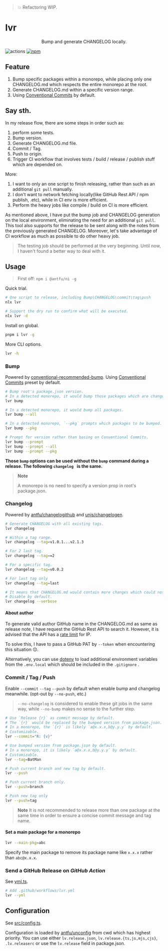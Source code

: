 > :boom: Refactoring WIP.

# lvr

<p align=center>Bump and generate CHANGELOG locally.</p>

![actions](https://github.com/lvjiaxuan/release/actions/workflows/release.yml/badge.svg)
[![npm](https://img.shields.io/npm/v/lvr)](https://www.npmjs.com/package/lvr)

## Feature

1. Bump specific packages within a monorepo, while placing only one CHANGELOG.md which respects the entire monorepo at the root.
2. Generate CHANGELOG.md within a specific version range.
3. Using [Conventional Commits](https://www.conventionalcommits.org/en/v1.0.0/) by default.

## Say sth.

In my release flow, there are some steps in order such as:
1. perform some tests.
2. Bump version.
3. Generate CHANGELOG.md file.
4. Commit / Tag.
5. Push to origin.
6. Trigger CI workflow that involves tests / build / release / publish stuff which are depended on.

More:
1. I want to only an one script to finish releasing, rather than such as an additional `git pull` manually.
2. I don't want to network fetching locally(like GitHub Rest API / npm publish, .etc), while in CI env is more efficient.
3. Perform the heavy jobs like compile / build on CI is more efficient.

As mentioned above, I have put the bump job and CHANGELOG generation on the local environment, eliminating the need for an additional `git pull`. This tool also supports for the release to be sent along with the notes from the previously generated CHANGELOG. Moreover, let's take advantage of CI workflow as much as possible to do other heavy job.

> The testing job should be performed at the very beginning. Until now, I haven't found a better way to deal with it.

## Usage

> First off: `npm i @antfu/ni -g`

Quick trial.
```sh
# One script to release, including Bump\CHANGELOG\commit\tag\push
nlx lvr

# Support the dry run to confirm what will be executed.
nlx lvr -d
```

Install on global.
```sh
pnpm i lvr -g
```

More CLI options.
```sh
lvr -h
```

### Bump

Powered by [conventional-recommended-bump](https://github.com/conventional-changelog/conventional-changelog/tree/master/packages/conventional-recommended-bump). Using [Conventional Commits](https://www.conventionalcommits.org/en/v1.0.0/) preset by default.


```sh
# Bump root's package.json version.
# In a detected monorepo, it would bump those packages which are changed.
lvr bump

# In a detected monorepo, it would bump all packages.
lvr bump --all

# In a detected monorepo, `--pkg` prompts which packages to be bumped.
lvr bump --pkg

# Prompt for version rather than basing on Conventional Commits.
lvr bump --prompt
lvr bump --prompt --all
lvr bump --prompt --pkg
```

**Those `bump` options can be used without the `bump` command during a release. The following `changelog ` is the same.**

> **Note**
> 
> A monorepo is no need to specify a version prop in root's package.json.

### Changelog

Powered by [antfu/changelogithub](https://github.com/antfu/changelogithub) and [unjs/changelogen](https://github.com/unjs/changelogen).

```sh
# Generate CHANGELOG with all existing tags.
lvr changelog

# Within a tag range.
lvr changelog --tag=v1.0.1...v2.1.3

# For 2 last tag.
lvr changelog --tag==2

# For a specific tag.
lvr changelog --tag=v0.0.2

# For last tag only
lvr changelog --tag=last

# It means that CHANGELOG.md would contain more changes which could not be parsed by conventional commits.
# Disable by default.
lvr changelog --verbose
```

#### About author

To generate valid author GitHub name in the CHANGELOG.md as same as release note, I have request the GitHub Rest API to search it. However, it is advised that the API has a [rate limit](https://docs.github.com/rest/overview/resources-in-the-rest-api#rate-limiting) for IP.

To solve this, I have to pass a GitHub PAT by `--token` when encountering this situation 😔.

Alternatively, you can use [dotenv](https://github.com/motdotla/dotenv) to load additional environment variables from the `.env.local` which should be included in the `.gitignore` .

### Commit / Tag / Push

Enable `--commit` `--tag` `--push` by default when enable bump and changelog meanwhile. (opt-out by `--no-push`, etc.)

> `--no-changelog` is considered to enable these git jobs in the same way, while `--no-bump` makes no sense to the further step.

```sh
# Use `Release {r}` as commit message by default.
# The `{r}` would be replaced by the bumped version from package.json.
# In a monorepo, the `{r}` is likely `a@x.x.x,b@y.y.y` by default.
# Customizable.
lvr --commit="R: {v}"

# Use bumped version from package.json by default.
# In a monorepo, it is likely `a@x.x.x,b@y.y.y` by default.
# Customizable.
lvr --tag=BatMan

# Push current branch and new tag by default.
lvr --push

# Push current branch only.
lvr --push=branch

# Push new tag only
lvr --push=tag
```

> **Note**
> It is not recommended to release more than one package at the same time in order to ensure a concise commit message and tag name.

#### Set a main package for a monorepo

```sh
lvr --main-pkg=abc
```

Specify the main package to remove its package name like `x.x.x` rather than `abc@x.x.x`.

### Send a GitHub Release on *GitHub Action*

See [yml.ts](./src/options/yml.ts).

```sh
# Add .github/workflows/lvr.yml
lvr --yml
```

## Configuration

See [src/config.ts](./src/config.ts).

Configuration is loaded by [antfu/unconfig](https://github.com/antfu/unconfig) from cwd which has highest priority. You can use either `lv.release.json`, `lv.release.{ts,js,mjs,cjs}`, `.lv.releaserc` or use the `lv.release` field in package.json.
